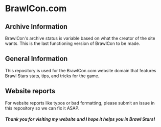 # BrawlCon.com

## Archive Information
BrawlCon's archive status is variable based on what the creator of the site wants. This is the last functioning version of BrawlCon to be made.

## General Information
This repository is used for the BrawlCon.com website domain that features Brawl Stars stats, tips, and tricks for the game. 

## Website reports
For website reports like typos or bad formatting, please submit an issue in this repository so we can fix it ASAP. 

##### Thank you for visiting my website and I hope it helps you in Brawl Stars!
